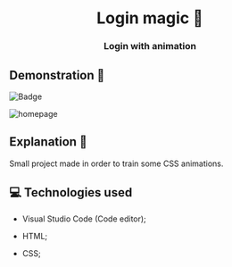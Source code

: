 <h1 align = 'center'> Login magic 📲 </h1>
 <h3 align = 'center'> Login with animation </h3>
 
 ## Demonstration 👀 
 
  ![Badge](https://img.shields.io/static/v1?label=DEV&message=Tamila&color=eed065&style=flat&logo=)
 
 ![homepage](https://github.com/TamilaCambe/Login-Magic/blob/main/assets/C%C3%B3pia%20de%20Design%20sem%20nome%20(2).gif)
 
 ## Explanation 📑
 
 <p> Small project made in order to train some CSS animations. <p>
 
 ## 💻 Technologies used

 * Visual Studio Code (Code editor);

* HTML;

* CSS;

